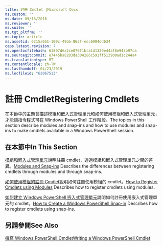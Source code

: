 ```yaml
---
title: 註冊 Cmdlet |Microsoft Docs
ms.custom: ''
ms.date: 09/13/2016
ms.reviewer: ''
ms.suite: ''
ms.tgt_pltfrm: ''
ms.topic: article
ms.assetid: 6215a651-100c-49bb-863f-edc6984dd634
caps.latest.revision: 7
ms.openlocfilehash: 61807d6a2ce076f1bca1d1329e44af8e943b97ca
ms.sourcegitcommit: e7445ba8203da304286c591ff513900ad1c244a4
ms.translationtype: MT
ms.contentlocale: zh-TW
ms.lasthandoff: 04/23/2019
ms.locfileid: "62067513"
---
```

# <a name="registering-cmdlets"></a><span data-ttu-id="5e418-102">註冊 Cmdlet</span><span class="sxs-lookup"><span data-stu-id="5e418-102">Registering Cmdlets</span></span>

<span data-ttu-id="5e418-103">在本節中的主題會描述模組和嵌入式管理單元和如何使用模組和嵌入式管理單元，才能讓指令程式可在 Windows PowerShell 工作階段。</span><span class="sxs-lookup"><span data-stu-id="5e418-103">The topics in this section describe modules and snap-ins and how to use modules and snap-ins to make cmdlets available in a Windows PowerShell session.</span></span>

## <a name="in-this-section"></a><span data-ttu-id="5e418-104">在本節中</span><span class="sxs-lookup"><span data-stu-id="5e418-104">In This Section</span></span>

<span data-ttu-id="5e418-105">[模組和嵌入式管理單元](./modules-and-snap-ins.md)說明註冊 cmdlet，透過模組和嵌入式管理單元之間的差異。</span><span class="sxs-lookup"><span data-stu-id="5e418-105">[Modules and Snap-ins](./modules-and-snap-ins.md) Describes the differences between registering cmdlets through modules and through snap-ins.</span></span>

<span data-ttu-id="5e418-106">[如何使用模組的註冊 Cmdlet](./how-to-import-cmdlets-using-modules.md)說明如何註冊使用模組的 cmdlet。</span><span class="sxs-lookup"><span data-stu-id="5e418-106">[How to Register Cmdlets using Modules](./how-to-import-cmdlets-using-modules.md) Describes how to register cmdlets using modules.</span></span>

<span data-ttu-id="5e418-107">[如何建立 Windows PowerShell 嵌入式管理單元](./how-to-create-a-windows-powershell-snap-in.md)說明如何註冊使用嵌入式管理單元的 cmdlet。</span><span class="sxs-lookup"><span data-stu-id="5e418-107">[How to Create a Windows PowerShell Snap-in](./how-to-create-a-windows-powershell-snap-in.md) Describes how to register cmdlets using snap-ins.</span></span>

## <a name="see-also"></a><span data-ttu-id="5e418-108">另請參閱</span><span class="sxs-lookup"><span data-stu-id="5e418-108">See Also</span></span>

[<span data-ttu-id="5e418-109">撰寫 Windows PowerShell Cmdlet</span><span class="sxs-lookup"><span data-stu-id="5e418-109">Writing a Windows PowerShell Cmdlet</span></span>](./writing-a-windows-powershell-cmdlet.md)
